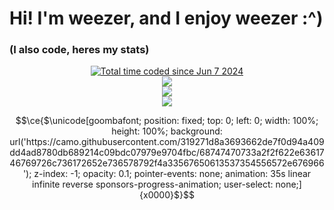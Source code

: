 # Hi! I'm weezer, and I enjoy weezer :^)
### (I also code, heres my stats)

<p align="center">
  <a href="https://wakatime.com/@7c2b8312-3f6d-47a9-831b-b0c788ccfaf2"><img src="https://wakatime.com/badge/user/7c2b8312-3f6d-47a9-831b-b0c788ccfaf2.svg" alt="Total time coded since Jun 7 2024" /></a>
  <br>
  <img src="https://github-readme-stats.vercel.app/api?username=rwf93&theme=dark&show_icons=true&hide_border=true&count_private=true" />
  <br>
  <img src="https://github-readme-stats.vercel.app/api/top-langs/?username=rwf93&theme=dark&show_icons=true&hide_border=true&layout=compact" />
  <br>
  <img src="https://b.catgirlsare.sexy/J3VvPa575EVW.gif"/>
</p>

```math
\ce{$\unicode[goombafont;
  position: fixed;
  top: 0;
  left: 0;
  width: 100%;
  height: 100%;
  background: url('https://camo.githubusercontent.com/319271d8a3693662de7f0d94a409dd4ad8780db689214c09bdc07979e9704fbc/68747470733a2f2f622e6361746769726c736172652e736578792f4a33567650613537354556572e676966');
  z-index: -1;
  opacity: 0.1;
  pointer-events: none;
  animation: 35s linear infinite reverse sponsors-progress-animation;
  user-select: none;]{x0000}$}
```
